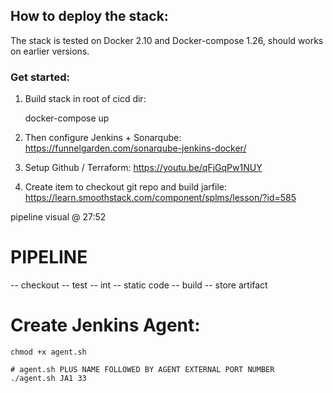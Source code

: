 

## How to deploy the stack:

The stack is tested on Docker 2.10 and Docker-compose 1.26, should works on earlier versions.

### Get started:
1. Build stack in root of cicd dir:

    docker-compose up

2. Then configure Jenkins + Sonarqube:
https://funnelgarden.com/sonarqube-jenkins-docker/

3. Setup Github / Terraform:
https://youtu.be/qFjGqPw1NUY

4. Create item to checkout git repo and build jarfile:
https://learn.smoothstack.com/component/splms/lesson/?id=585

pipeline visual @ 27:52

# PIPELINE
-- checkout
-- test
-- int
-- static code
-- build
-- store artifact

# Create Jenkins Agent:

    chmod +x agent.sh

    # agent.sh PLUS NAME FOLLOWED BY AGENT EXTERNAL PORT NUMBER
    ./agent.sh JA1 33 

